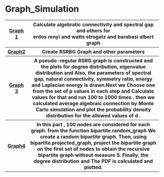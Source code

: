 # Graph_Simulation

<table style="width:100%">
 <tr>
    <th><a href="https://github.com/nawidadkhah/Graph_Simulation/blob/main/Graph_Q1.ipynb">Graph 1</a></th>
    <th>Calculate algebratic connectivity and spectral gap and others for<br> erdos renyi and watts strogatz and barabasi albert graph</th>
  </tr>
   <tr>
     <th> <a href="https://github.com/nawidadkhah/Graph_Simulation/blob/main/Graph_Q2.ipynb">Graph2</a></th>
    <th>Create RSRBG Graph and other parameters</th>
  </tr>
   <tr>
    <th><a href="https://github.com/nawidadkhah/Graph_Simulation/blob/main/Graph_Q3.ipynb">Graph 3</a></th>
    <th>A pseudo-regular RSRG graph is constructed and the plots for degree distribution, eigenvalue distribution and Also, the parameters of spectral gap, natural connectivity, symmetry ratio, energy and Laplacian energy  is drawn.Next we Choose one from the set of p values in each step and Calculate values for that and run 100 to 1000 times . then we calculated average algebraic connection by Monte Carlo simulation and plot the probability density distribution for the allowed values of d .</th>
  </tr>
    <tr>
     <th> <a href="https://github.com/nawidadkhah/Graph_Simulation/blob/main/4.py">Graph4</a></th>
    <th>In this part , 100 nodes are considered for each graph. from the function bipartite.random_graph We create a random bipartite graph. Then, using bipartite.projected_graph, project the bipartite graph on the first set of nodes to obtain the recursive bipartite graph without measure S. Finally, the degree distribution and The PDF is calculated and plotted.</th>
  </tr>
</table>
